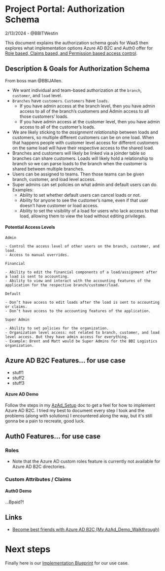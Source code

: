 # Project Portal: Authorization Schema

2/13/2024 - @BBITWestin

This document explains the authorization schema goals for WaaS then explores what implementation options Azure AD B2C and Auth0 offer for [Role based, Claims based, and Permission based access control](https://github.com/BBITWestin/My-Docs/blob/main/Auth/Auth-Challenges.md).

## Description & Goals for Authorization Schema

From boss man @BBIJAllen.

- We want individual and team-based authorization at the `branch`, `customer`, and `load` level.
- `Branches` have `customers`. `Customers` have `loads`.
  - If you have admin access at the branch level, then you have admin access to all of the branch’s customers and Admin access to all those customers’ loads.
  - If you have admin access at the customer level, then you have admin access to all of the customer’s loads.
- We are likely sticking to the _assignment relationship_ between loads and customers, so multiple different customers can be on one load. When that happens people with customer level access for different customers on the same load will have their respective access to the shared load.
- Branches and customers will likely be linked via a joinder table so branches can share customers. Loads will likely hold a relationship to branch so we can parse loads to the branch when the customer is shared between multiple branches.
- Users can be assigned to teams. Then those teams can be given branch, customer, and load level access.
- Super admins can set policies on what admin and default users can do. Examples:
  - Ability to set whether default users can cancel loads or not.
  - Ability for anyone to see the customer’s name, even if that user doesn’t have customer or load access.
  - Ability to set the visibility of a load for users who lack access to that load, allowing them to view the load without editing privileges.

#### Potential Access Levels

    Admin

    - Control the access level of other users on the branch, customer, and load.
    - Access to manual overrides.

    Financial

    - Ability to edit the financial components of a load/assignment after a load is sent to accounting.
    - Ability to view and interact with the accounting features of the application for the respective branch/customer/load.

    Default

    - Don’t have access to edit loads after the load is sent to accounting or claims.
    - Don’t have access to the accounting features of the application.

    Super Admin

    - Ability to set policies for the organization.
    - Organization level access: not related to branch, customer, and load level access. But they have admin access for everything.
    - Example: Brent and Matt would be Super Admins for the BBI Logistics organization.

## Azure AD B2C Features... for use case

- stuff1
- stuff2
- stuff3

#### Azure AD Demo

Follow the steps in my [AzAd_Setup](https://github.com/BBITWestin/My-Docs/blob/main/Auth/AzAD_Setup.md) doc to get a feel for how to implement Azure AD B2C. I tried my best to document every step I took and the problems (along with solutions) I encountered along the way, but it's still gonna be a pain to recreate, good luck.

## Auth0 Features... for use case

### Roles

- Note that the Azure AD custom roles feature is currently not available for Azure AD B2C directories.

### Custom Attributes / Claims

#### Auth0 Demo

...Bpaid?!

## Links

- [Become best friends with Azure AD B2C (My AzAd_Demo_Walkthrough)](https://github.com/BBITWestin/My-Docs/blob/main/Auth/AzAD_Setup.md)

# Next steps

Finally here is our [Implementation Blueprint](https://github.com/BBITWestin/BBITWestin.github.io/blob/main/Auth/Auth-Proposal.md) for our use case.
